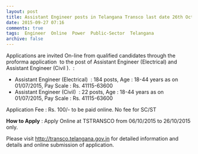 ```yaml
---
layout: post
title: Assistant Engineer posts in Telangana Transco last date 26th Oct-2015   
date: 2015-09-27 07:16
comments: true
tags:  Engineer  Online  Power  Public-Sector  Telangana 
archive: false
---
```

Applications are invited On-line from qualified candidates through the proforma application  to the post of Assistant Engineer (Electrical) and Assistant Engineer (Civil ).  :

- Assistant Engineer (Electrical)  : 184 posts, Age : 18-44 years as on 01/07/2015, Pay Scale : Rs. 41115-63600
- Assistant Engineer (Civil)  : 22 posts, Age : 18-44 years as on 01/07/2015, Pay Scale : Rs. 41115-63600 

Application Fee : Rs. 100/- to be paid online. No fee for SC/ST 

**How to Apply** : Apply Online at TSTRANSCO from 06/10/2015 to 26/10/2015 only.

Please visit <http://transco.telangana.gov.in> for detailed information and details and online submission of application.

